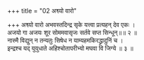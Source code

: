 +++
title = "02 अश्व्यो वारो"

+++
अश्व्यो वारो अभवस्तदिन्द्र सृके यत्त्वा प्रत्यहन् देव एकः ।  
अजयो गा अजयः शूर सोममवासृजः सर्तवे सप्त सिन्धून्॥॥ २ ॥  
नास्मै विद्युन् न तन्यतुः सिषेध न याम्यहमकिरद्ध्रादुनिं च ।  
इन्द्रश्च यद् युयुधाते अहिश्चोतापरीभ्यो मघवा वि जिग्ये ॥ ३ ॥